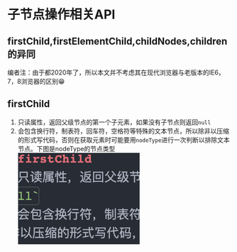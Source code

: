 # 子节点操作相关API

## firstChild,firstElementChild,childNodes,children的异同
编者注：由于都2020年了，所以本文并不考虑其在现代浏览器与老版本的IE6，7，8浏览器的区别😁
## firstChild
1. 只读属性，返回父级节点的第一个子元素，如果没有子节点则返回`null`
2. 会包含换行符，制表符，回车符，空格符等特殊的文本节点，所以除非以压缩的形式写代码，否则在获取元素时可能要用`nodeType`进行一次判断以排除文本节点。下图是nodeType的节点类型
![测试](../深耕JavaScript/img/2020-05-04-19-32-01.png)
